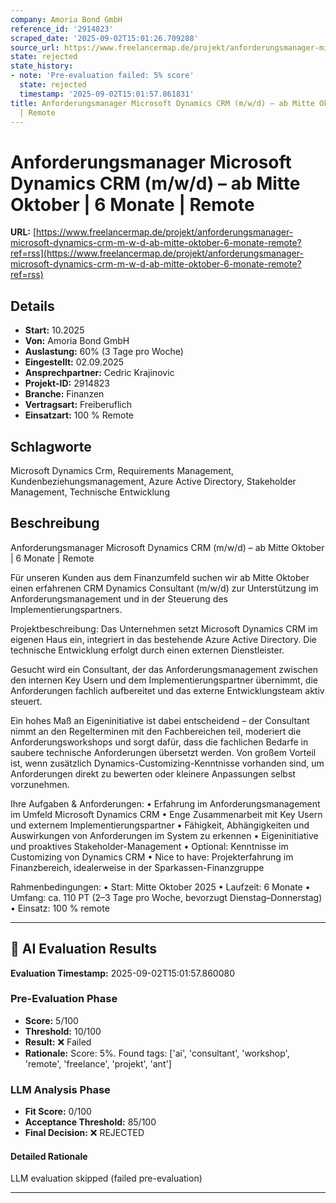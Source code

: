 ```yaml
---
company: Amoria Bond GmbH
reference_id: '2914823'
scraped_date: '2025-09-02T15:01:26.709288'
source_url: https://www.freelancermap.de/projekt/anforderungsmanager-microsoft-dynamics-crm-m-w-d-ab-mitte-oktober-6-monate-remote?ref=rss
state: rejected
state_history:
- note: 'Pre-evaluation failed: 5% score'
  state: rejected
  timestamp: '2025-09-02T15:01:57.861831'
title: Anforderungsmanager Microsoft Dynamics CRM (m/w/d) – ab Mitte Oktober | 6 Monate
  | Remote
---
```



# Anforderungsmanager Microsoft Dynamics CRM (m/w/d) – ab Mitte Oktober | 6 Monate | Remote
**URL:** [https://www.freelancermap.de/projekt/anforderungsmanager-microsoft-dynamics-crm-m-w-d-ab-mitte-oktober-6-monate-remote?ref=rss](https://www.freelancermap.de/projekt/anforderungsmanager-microsoft-dynamics-crm-m-w-d-ab-mitte-oktober-6-monate-remote?ref=rss)
## Details
- **Start:** 10.2025
- **Von:** Amoria Bond GmbH
- **Auslastung:** 60% (3 Tage pro Woche)
- **Eingestellt:** 02.09.2025
- **Ansprechpartner:** Cedric Krajinovic
- **Projekt-ID:** 2914823
- **Branche:** Finanzen
- **Vertragsart:** Freiberuflich
- **Einsatzart:** 100
                                                % Remote

## Schlagworte
Microsoft Dynamics Crm, Requirements Management, Kundenbeziehungsmanagement, Azure Active Directory, Stakeholder Management, Technische Entwicklung

## Beschreibung
Anforderungsmanager Microsoft Dynamics CRM (m/w/d) – ab Mitte Oktober | 6 Monate | Remote

Für unseren Kunden aus dem Finanzumfeld suchen wir ab Mitte Oktober einen erfahrenen CRM Dynamics Consultant (m/w/d) zur Unterstützung im Anforderungsmanagement und in der Steuerung des Implementierungspartners.

Projektbeschreibung:
Das Unternehmen setzt Microsoft Dynamics CRM im eigenen Haus ein, integriert in das bestehende Azure Active Directory. Die technische Entwicklung erfolgt durch einen externen Dienstleister.

Gesucht wird ein Consultant, der das Anforderungsmanagement zwischen den internen Key Usern und dem Implementierungspartner übernimmt, die Anforderungen fachlich aufbereitet und das externe Entwicklungsteam aktiv steuert.

Ein hohes Maß an Eigeninitiative ist dabei entscheidend – der Consultant nimmt an den Regelterminen mit den Fachbereichen teil, moderiert die Anforderungsworkshops und sorgt dafür, dass die fachlichen Bedarfe in saubere technische Anforderungen übersetzt werden.
Von großem Vorteil ist, wenn zusätzlich Dynamics-Customizing-Kenntnisse vorhanden sind, um Anforderungen direkt zu bewerten oder kleinere Anpassungen selbst vorzunehmen.

Ihre Aufgaben & Anforderungen:
• Erfahrung im Anforderungsmanagement im Umfeld Microsoft Dynamics CRM
• Enge Zusammenarbeit mit Key Usern und externem Implementierungspartner
• Fähigkeit, Abhängigkeiten und Auswirkungen von Anforderungen im System zu erkennen
• Eigeninitiative und proaktives Stakeholder-Management
• Optional: Kenntnisse im Customizing von Dynamics CRM
• Nice to have: Projekterfahrung im Finanzbereich, idealerweise in der Sparkassen-Finanzgruppe

Rahmenbedingungen:
• Start: Mitte Oktober 2025
• Laufzeit: 6 Monate
• Umfang: ca. 110 PT (2–3 Tage pro Woche, bevorzugt Dienstag–Donnerstag)
• Einsatz: 100 % remote

---

## 🤖 AI Evaluation Results

**Evaluation Timestamp:** 2025-09-02T15:01:57.860080

### Pre-Evaluation Phase
- **Score:** 5/100
- **Threshold:** 10/100
- **Result:** ❌ Failed
- **Rationale:** Score: 5%. Found tags: ['ai', 'consultant', 'workshop', 'remote', 'freelance', 'projekt', 'ant']

### LLM Analysis Phase
- **Fit Score:** 0/100
- **Acceptance Threshold:** 85/100
- **Final Decision:** ❌ REJECTED

#### Detailed Rationale
LLM evaluation skipped (failed pre-evaluation)

---
